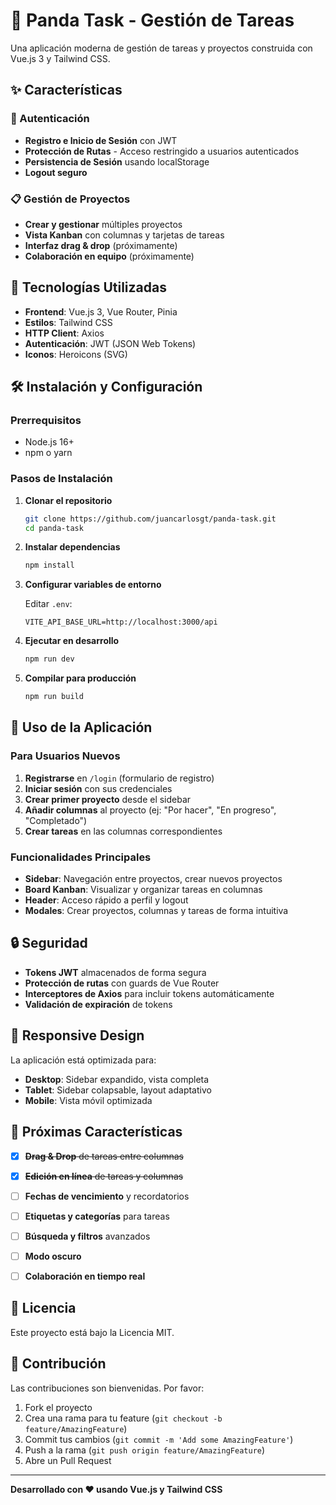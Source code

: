 # 🐼 Panda Task - Gestión de Tareas

Una aplicación moderna de gestión de tareas y proyectos construida con Vue.js 3 y Tailwind CSS.

## ✨ Características

### 🔐 Autenticación
- **Registro e Inicio de Sesión** con JWT
- **Protección de Rutas** - Acceso restringido a usuarios autenticados
- **Persistencia de Sesión** usando localStorage
- **Logout seguro**

### 📋 Gestión de Proyectos
- **Crear y gestionar** múltiples proyectos
- **Vista Kanban** con columnas y tarjetas de tareas
- **Interfaz drag & drop** (próximamente)
- **Colaboración en equipo** (próximamente)


## 🚀 Tecnologías Utilizadas

- **Frontend**: Vue.js 3, Vue Router, Pinia
- **Estilos**: Tailwind CSS
- **HTTP Client**: Axios
- **Autenticación**: JWT (JSON Web Tokens)
- **Iconos**: Heroicons (SVG)

## 🛠 Instalación y Configuración

### Prerrequisitos
- Node.js 16+ 
- npm o yarn

### Pasos de Instalación

1. **Clonar el repositorio**
   ```bash
   git clone https://github.com/juancarlosgt/panda-task.git
   cd panda-task
   ```

2. **Instalar dependencias**
   ```bash
   npm install
   ```

3. **Configurar variables de entorno**
   
   Editar `.env`:
   ```env
   VITE_API_BASE_URL=http://localhost:3000/api
   ```

4. **Ejecutar en desarrollo**
   ```bash
   npm run dev
   ```

5. **Compilar para producción**
   ```bash
   npm run build
   ```


## 🎯 Uso de la Aplicación

### Para Usuarios Nuevos
1. **Registrarse** en `/login` (formulario de registro)
2. **Iniciar sesión** con sus credenciales
3. **Crear primer proyecto** desde el sidebar
4. **Añadir columnas** al proyecto (ej: "Por hacer", "En progreso", "Completado")
5. **Crear tareas** en las columnas correspondientes

### Funcionalidades Principales
- **Sidebar**: Navegación entre proyectos, crear nuevos proyectos
- **Board Kanban**: Visualizar y organizar tareas en columnas
- **Header**: Acceso rápido a perfil y logout
- **Modales**: Crear proyectos, columnas y tareas de forma intuitiva

## 🔒 Seguridad

- **Tokens JWT** almacenados de forma segura
- **Protección de rutas** con guards de Vue Router
- **Interceptores de Axios** para incluir tokens automáticamente
- **Validación de expiración** de tokens

## 📱 Responsive Design

La aplicación está optimizada para:
- **Desktop**: Sidebar expandido, vista completa
- **Tablet**: Sidebar colapsable, layout adaptativo
- **Mobile**: Vista móvil optimizada

## 🚧 Próximas Características

- [X] ~~**Drag & Drop** de tareas entre columnas~~
- [X] ~~**Edición en línea** de tareas y columnas~~
- [ ] **Fechas de vencimiento** y recordatorios
- [ ] **Etiquetas y categorías** para tareas
- [ ] **Búsqueda y filtros** avanzados
- [ ] **Modo oscuro**
- [ ] **Colaboración en tiempo real**


## 📄 Licencia

Este proyecto está bajo la Licencia MIT.

## 👥 Contribución

Las contribuciones son bienvenidas. Por favor:
1. Fork el proyecto
2. Crea una rama para tu feature (`git checkout -b feature/AmazingFeature`)
3. Commit tus cambios (`git commit -m 'Add some AmazingFeature'`)
4. Push a la rama (`git push origin feature/AmazingFeature`)
5. Abre un Pull Request

---

**Desarrollado con ❤️ usando Vue.js y Tailwind CSS**
